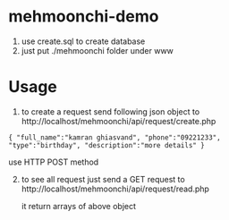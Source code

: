 # mehmoonchi-demo
1. use create.sql to create database
2. just put ./mehmoonchi folder under www

# Usage
1. to create a request send following json object to http://localhost/mehmoonchi/api/request/create.php

 `{
    "full_name":"kamran ghiasvand",
	"phone":"09221233",
	"type":"birthday",
   "description":"more details"
   }`

use HTTP POST method

2. to see all request just send a GET request to   http://localhost/mehmoonchi/api/request/read.php
   
   it return arrays of above object
